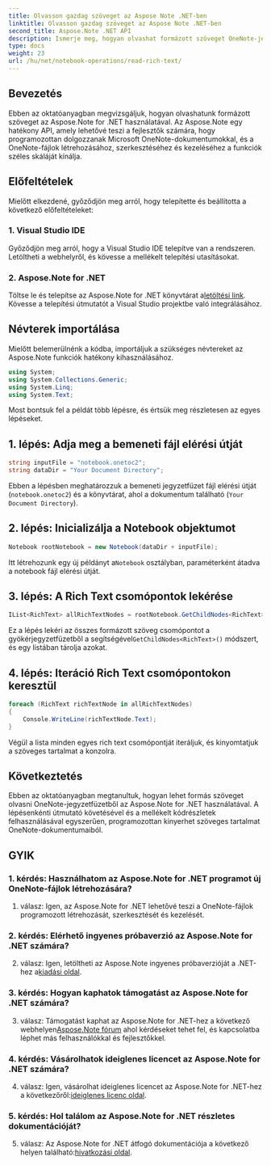 ```yaml
---
title: Olvasson gazdag szöveget az Aspose Note .NET-ben
linktitle: Olvasson gazdag szöveget az Aspose Note .NET-ben
second_title: Aspose.Note .NET API
description: Ismerje meg, hogyan olvashat formázott szöveget OneNote-jegyzetfüzetekből programozottan az Aspose.Note for .NET használatával. Kövesse lépésről lépésre bemutató oktatóanyagunkat az egyszerű integráció érdekében.
type: docs
weight: 23
url: /hu/net/notebook-operations/read-rich-text/
---
```

## Bevezetés

Ebben az oktatóanyagban megvizsgáljuk, hogyan olvashatunk formázott szöveget az Aspose.Note for .NET használatával. Az Aspose.Note egy hatékony API, amely lehetővé teszi a fejlesztők számára, hogy programozottan dolgozzanak Microsoft OneNote-dokumentumokkal, és a OneNote-fájlok létrehozásához, szerkesztéséhez és kezeléséhez a funkciók széles skáláját kínálja.

## Előfeltételek

Mielőtt elkezdené, győződjön meg arról, hogy telepítette és beállította a következő előfeltételeket:

### 1. Visual Studio IDE

Győződjön meg arról, hogy a Visual Studio IDE telepítve van a rendszeren. Letöltheti a webhelyről, és kövesse a mellékelt telepítési utasításokat.

### 2. Aspose.Note for .NET

 Töltse le és telepítse az Aspose.Note for .NET könyvtárat a[letöltési link](https://releases.aspose.com/note/net/). Kövesse a telepítési útmutatót a Visual Studio projektbe való integrálásához.

## Névterek importálása

Mielőtt belemerülnénk a kódba, importáljuk a szükséges névtereket az Aspose.Note funkciók hatékony kihasználásához.

```csharp
using System;
using System.Collections.Generic;
using System.Linq;
using System.Text;
```

Most bontsuk fel a példát több lépésre, és értsük meg részletesen az egyes lépéseket.

## 1. lépés: Adja meg a bemeneti fájl elérési útját

```csharp
string inputFile = "notebook.onetoc2";
string dataDir = "Your Document Directory";
```

Ebben a lépésben meghatározzuk a bemeneti jegyzetfüzet fájl elérési útját (`notebook.onetoc2`) és a könyvtárat, ahol a dokumentum található (`Your Document Directory`).

## 2. lépés: Inicializálja a Notebook objektumot

```csharp
Notebook rootNotebook = new Notebook(dataDir + inputFile);
```

 Itt létrehozunk egy új példányt a`Notebook` osztályban, paraméterként átadva a notebook fájl elérési útját.

## 3. lépés: A Rich Text csomópontok lekérése

```csharp
IList<RichText> allRichTextNodes = rootNotebook.GetChildNodes<RichText>();
```

 Ez a lépés lekéri az összes formázott szöveg csomópontot a gyökérjegyzetfüzetből a segítségével`GetChildNodes<RichText>()` módszert, és egy listában tárolja azokat.

## 4. lépés: Iteráció Rich Text csomópontokon keresztül

```csharp
foreach (RichText richTextNode in allRichTextNodes)
{
    Console.WriteLine(richTextNode.Text);
}
```

Végül a lista minden egyes rich text csomópontját iteráljuk, és kinyomtatjuk a szöveges tartalmat a konzolra.

## Következtetés

Ebben az oktatóanyagban megtanultuk, hogyan lehet formás szöveget olvasni OneNote-jegyzetfüzetből az Aspose.Note for .NET használatával. A lépésenkénti útmutató követésével és a mellékelt kódrészletek felhasználásával egyszerűen, programozottan kinyerhet szöveges tartalmat OneNote-dokumentumaiból.

## GYIK

### 1. kérdés: Használhatom az Aspose.Note for .NET programot új OneNote-fájlok létrehozására?

1. válasz: Igen, az Aspose.Note for .NET lehetővé teszi a OneNote-fájlok programozott létrehozását, szerkesztését és kezelését.

### 2. kérdés: Elérhető ingyenes próbaverzió az Aspose.Note for .NET számára?

2. válasz: Igen, letöltheti az Aspose.Note ingyenes próbaverzióját a .NET-hez a[kiadási oldal](https://releases.aspose.com/).

### 3. kérdés: Hogyan kaphatok támogatást az Aspose.Note for .NET számára?

 3. válasz: Támogatást kaphat az Aspose.Note for .NET-hez a következő webhelyen[Aspose.Note fórum](https://forum.aspose.com/c/note/28) ahol kérdéseket tehet fel, és kapcsolatba léphet más felhasználókkal és fejlesztőkkel.

### 4. kérdés: Vásárolhatok ideiglenes licencet az Aspose.Note for .NET számára?

 4. válasz: Igen, vásárolhat ideiglenes licencet az Aspose.Note for .NET-hez a következőről:[ideiglenes licenc oldal](https://purchase.aspose.com/temporary-license/).

### 5. kérdés: Hol találom az Aspose.Note for .NET részletes dokumentációját?

 5. válasz: Az Aspose.Note for .NET átfogó dokumentációja a következő helyen található:[hivatkozási oldal](https://reference.aspose.com/note/net/).